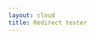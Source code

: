 ```yaml
---
layout: cloud
title: Redirect tester
---
```


<script type="text/javascript" src="../js/yaml.js"></script>
<script language="javascript">
$( document ).ready(function() {
  YAML.fromURL("../redirects.yaml",function(string){
    var errors = YAML.getErrors();
    if(errors.length == 0) {
      console.log("Done! Took " + YAML.getProcessingTime() + " miliseconds.");
      console.log(string);
    } else {
      console.log(document.getElementById("out").innerHTML = errors.join("<br>"));
    }
  });
});
</script>
